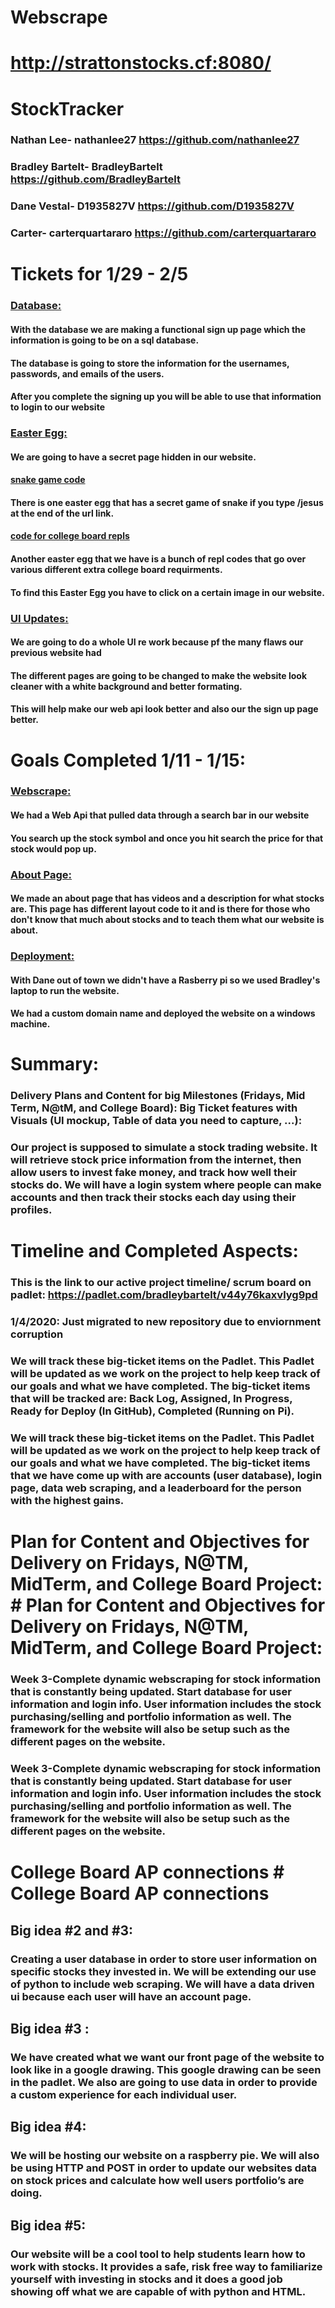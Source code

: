 # Webscrape
# http://strattonstocks.cf:8080/

# StockTracker

### Nathan Lee- nathanlee27 https://github.com/nathanlee27
### Bradley Bartelt- BradleyBartelt https://github.com/BradleyBartelt
### Dane Vestal- D1935827V https://github.com/D1935827V
### Carter- carterquartararo https://github.com/carterquartararo

# Tickets for 1/29 - 2/5
### <a href="https://github.com/D1935827V/webscrape2/projects/1#card-53867018" target="_blank">Database:</a>
#### With the database we are making a functional sign up page which the information is going to be on a sql database. 
#### The database is going to store the information for the usernames, passwords, and emails of the users.
#### After you complete the signing up you will be able to use that information to login to our website

### <a href="https://github.com/D1935827V/webscrape2/projects/1#card-53867131" target="_blank">Easter Egg:</a>
#### We are going to have a secret page hidden in our website.
#### <a href="https://github.com/D1935827V/webscrape2/blob/master/templates/easteregg.html" target="_blank">snake game code</a>
#### There is one easter egg that has a secret game of snake if you type /jesus at the end of the url link.
#### <a href="https://github.com/D1935827V/webscrape2/blob/6adf4011d7bcbbc574c10f7cab1aedff9acf627d/templates/collegeboard.html#L1-L33" target="_blank">code for college board repls</a>
#### Another easter egg that we have is a bunch of repl codes that go over various different extra college board requirments.
#### To find this Easter Egg you have to click on a certain image in our website.


### <a href="https://github.com/D1935827V/webscrape2/projects/1#card-53866938" target="_blank">UI Updates:</a> 
#### We are going to do a whole UI re work because pf the many flaws our previous website had
#### The different pages are going to be changed to make the website look cleaner with a white background and better formating.
#### This will help make our web api look better and also our the sign up page better.

# Goals Completed 1/11 - 1/15:
### <a href="https://github.com/D1935827V/webscrape2/projects/1#card-53867013" target="_blank">Webscrape:</a>
#### We had a Web Api that pulled data through a search bar in our website
#### You search up the stock symbol and once you hit search the price for that stock would pop up.
### <a href="https://github.com/D1935827V/webscrape2/projects/1#card-53867032" target="_blank">About Page:</a>
#### We made an about page that has videos and a description for what stocks are. This page has different layout code to it and is there for those who don't know that much about stocks and to teach them what our website is about.
### <a href="https://github.com/D1935827V/webscrape2/projects/1#card-53866990" target="_blank">Deployment:</a> 
#### With Dane out of town we didn't have a Rasberry pi so we used Bradley's laptop to run the website.
#### We had a custom domain name and deployed the website on a windows machine.

# Summary:
### Delivery Plans and Content for big Milestones (Fridays, Mid Term, N@tM, and College Board): Big Ticket features with Visuals (UI mockup, Table of data you need to capture, ...):
### Our project is supposed to simulate a stock trading website. It will retrieve stock price information from the internet, then allow users to invest fake money, and track how well their stocks do. We will have a login system where people can make accounts and then track their stocks each day using their profiles.

# Timeline and Completed Aspects:
### This is the link to our active project timeline/ scrum board on padlet: https://padlet.com/bradleybartelt/v44y76kaxvlyg9pd	
### 1/4/2020: Just migrated to new repository due to enviornment corruption

### We will track these big-ticket items on the Padlet. This Padlet will be updated as we work on the project to help keep track of our goals and what we have completed. The big-ticket items that will be tracked are: Back Log, Assigned, In Progress, Ready for Deploy (In GitHub), Completed (Running on Pi).   	
### We will track these big-ticket items on the Padlet. This Padlet will be updated as we work on the project to help keep track of our goals and what we have completed. The big-ticket items that we have come up with are accounts (user database), login page, data web scraping, and a leaderboard for the person with the highest gains.



# Plan for Content and Objectives for Delivery on Fridays, N@TM, MidTerm, and College Board Project:	# Plan for Content and Objectives for Delivery on Fridays, N@TM, MidTerm, and College Board Project:
### Week 3-Complete dynamic webscraping for stock information that is constantly being updated. Start database for user information and login info. User information includes the stock purchasing/selling and portfolio information as well. The framework for the website will also be setup such as the different pages on the website.	
### Week 3-Complete dynamic webscraping for stock information that is constantly being updated. Start database for user information and login info. User information includes the stock purchasing/selling and portfolio information as well. The framework for the website will also be setup such as the different pages on the website.


# College Board AP connections	# College Board AP connections
## Big idea #2 and #3:
### Creating a user database in order to store user information on specific stocks they invested in. We will be extending our use of python to include web scraping. We will have a data driven ui because each user will have an account page.

## Big idea #3 :
### We have created what we want our front page of the website to look like in a google drawing. This google drawing can be seen in the padlet. We also are going to use data in order to provide a custom experience for each individual user.

## Big idea #4: 
### We will be hosting our website on a raspberry pie. We will also be using HTTP and POST in order to update our websites data on stock prices and calculate how well users portfolio’s are doing. 

## Big idea #5:
### Our website will be a cool tool to help students learn how to work with stocks. It provides a safe, risk free way to familiarize yourself with investing in stocks and it does a good job showing off what we are capable of with python and HTML. 
